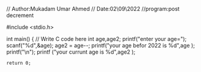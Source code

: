 // Author:Mukadam Umar Ahmed
// Date:02\09\2022
//program:post decrement

#include <stdio.h>

int main() {
    // Write C code here
    int age,age2;
    printf("enter your age=");
scanf("%d",&age);
age2 = age--;
printf("your age befor 2022 is %d",age );
printf("\n");
printf ("your currunt age is %d",age2 );


    return 0;
